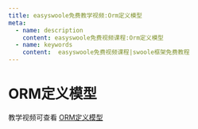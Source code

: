 ```yaml
---
title: easyswoole免费教学视频:Orm定义模型
meta:
  - name: description
    content: easyswoole免费视频课程:Orm定义模型
  - name: keywords
    content:  easyswoole免费视频课程|swoole框架免费教程
---
```


# ORM定义模型

教学视频可查看 [ORM定义模型](https://www.bilibili.com/video/BV1Rj411C75S)
